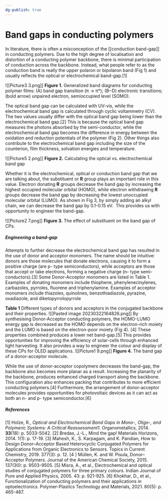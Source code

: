```yaml
---
dg-publish: true
---
```

# Band gaps in conducting polymers

In literature, there is often a misconception of the [[conduction band-gap]] in conducting polymers. Due to the high degree of localisation and distortion of a conducting polymer backbone, there is minimal participation of conduction across the backbone. Instead, what people refer to as the conduction band is really the upper polaron or bipolaron band (Fig 1) and usually reflects the optical or electrochemical band-gap.[1]


![[Picture3 3.png]]
**Figure 1.** Generalized band diagrams for conducting polymer films: (A) band gap transition (π → π*); (B−D) electronic transitions; (bold arrow) unpaired electron, semioccupied level (SOMO).

The optical band gap can be calculated with UV-vis, while the electrochemical band gap is calculated through cyclic voltammetry (CV). The two values usually differ with the optical band gap being lower than the electrochemical band gap.[2] This is because the optical band gap measures the photons absorbed by the semi-conductor, while the electrochemical band gap becomes the difference in energy between the oxidation and reduction potentials of the polymer (Fig 2). Other things also contribute to the electrochemical band gap including the size of the counterion, film thickness, solvation energies and temperature.  

![[Picture5 2.png]]
**Figure 2.** Calculating the optical vs. electrochemical band gap

Whether it is the electrochemical, optical or conduction band gap that we are talking about, the substituent or **R** group plays an important role in this value. Electron donating **R** groups decrease the band gap by increasing the highest occupied molecular orbital (HOMO), while electron withdrawing **R** groups decrease the band gap by decreasing the lowest unoccupied molecular orbital (LUMO). As shown in Fig 3, by simply adding an alkyl chain, we can decrease the band gap by 0.1-0.15 eV.  This provides us with opportunity to engineer the band-gap. 

![[Picture2 7.png]]
**Figure 3.** The effect of substituent on the band gap of CPs.

##### Engineering a band-gap
Attempts to further decrease the electrochemical band gap has resulted in the use of donor and acceptor monomers. The name should be intuitive: donors are those molecules that donate electrons, causing it to form a positive charge (are p- type semiconductors), while acceptors are those that accept or take electrons, forming a negative charge (n- type semi-conductors).[3] Some Donor-Acceptor monomers are listed in Table 1. Examples of donating monomers include thiophene, phenylenecinylenes, carbazoles, pyrroles, fluorene and triphenylamine. Examples of acceptor monomers include thiazoles, quinolines, benzothiadiazole, pyrazine, oxadiazole, and diketopyrrolopyrrole

**Table 1** Different types of donors and acceptors in the conjugated backbone and their properties.
![[Pasted image 20230322164826.png]]
By synthesising Donor-Acceptor conducting polymers, the HOMO-LUMO energy gap is decreased as the HOMO depends on the electron-rich moiety and the LUMO is based on the electron-poor moiety (Fig 4). [4] These properties combined produces a lower net band-gap.[5] This provides opportunities for improving the efficiency of solar-cells through enhanced light harvesting. It also provides a way to engineer the colour and display of these CPs for OLED applications.
![[Picture1 9.png]]
**Figure 4.** The band gap of a donor-acceptor molecule.

While the use of donor-acceptor copolymers decreases the band-gap, the backbone also becomes more planar as a result. Increasing the planarity of the backbone, produces enhanced charged transport along the backbone. This configuration also enhances packing that contributes to more efficient conducting polymers.[4] Furthermore, the arrangement of donor-acceptor molecules provides opportunities for photovoltaic devices as it can act as both an n- and p- type semiconductor.[6]

##### References
[1] Holze, R., _Optical and Electrochemical Band Gaps in Mono-, Oligo-, and Polymeric Systems: A Critical Reassessment1._ Organometallics, 2014. **33**(18): p. 5033-5042.
[2] Bredas, J.-L., Mind the gap! Materials Horizons, 2014. 1(1): p. 17-19.
[3] Mahesh, K., S. Karpagam, and K. Pandian, How to Design Donor–Acceptor Based Heterocyclic Conjugated Polymers for Applications from Organic Electronics to Sensors. Topics in Current Chemistry, 2019. 377(3): p. 12.
[4 ] Müllen, K. and W. Pisula, Donor–Acceptor Polymers. Journal of the American Chemical Society, 2015. 137(30): p. 9503-9505.
[5] Misra, A., et al., Electrochemical and optical studies of conjugated polymers for three primary colours. Indian Journal of Pure and Applied Physics, 2005. 43: p. 921-925.
[6] Khokhar, D., et al., Functionalization of conducting polymers and their applications in optoelectronics. Polymer-Plastics Technology and Materials, 2021. 60(5): p. 465-487.
